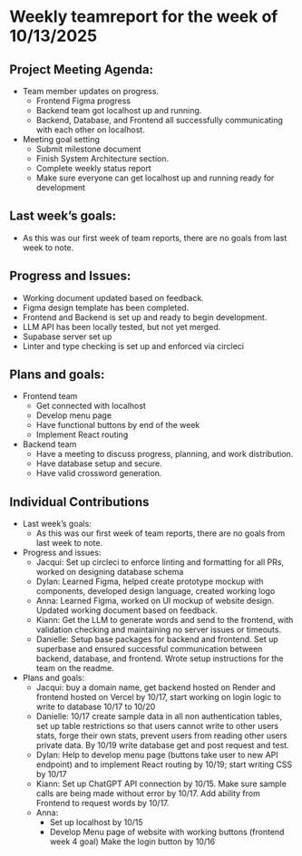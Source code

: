 # Weekly teamreport for the week of 10/13/2025
## Project Meeting Agenda:
- Team member updates on progress.
  - Frontend Figma progress
  - Backend team got localhost up and running.
  - Backend, Database, and Frontend all successfully communicating with each other on localhost.
- Meeting goal setting
  - Submit milestone document
  - Finish System Architecture section.
  - Complete weekly status report
  - Make sure everyone can get localhost up and running ready for development

## Last week’s goals:
- As this was our first week of team reports, there are no goals from last week to note.
## Progress and Issues:
- Working document updated based on feedback.
- Figma design template has been completed.
- Frontend and Backend is set up and ready to begin development.
- LLM API has been locally tested, but not yet merged.
- Supabase server set up
- Linter and type checking is set up and enforced via circleci
## Plans and goals:
- Frontend team
  - Get connected with localhost
  - Develop menu page
  - Have functional buttons by end of the week
  - Implement React routing
- Backend team
  - Have a meeting to discuss progress, planning, and work distribution.
  - Have database setup and secure.
  - Have valid crossword generation.

## Individual Contributions
- Last week’s goals: 
  - As this was our first week of team reports, there are no goals from last week to note.
- Progress and issues: 
  - Jacqui: Set up circleci to enforce linting and formatting for all PRs, worked on designing database schema
  - Dylan: Learned Figma, helped create prototype mockup with components, developed design language, created working logo
  - Anna: Learned Figma, worked on UI mockup of website design. Updated working document based on feedback.
  - Kiann: Get the LLM to generate words and send to the frontend, with validation checking and maintaining no server issues or timeouts. 
  - Danielle: Setup base packages for backend and frontend. Set up superbase and ensured successful communication between backend, database, and frontend. Wrote setup instructions for the team on the readme.
- Plans and goals:
  - Jacqui: buy a domain name, get backend hosted on Render and frontend hosted on Vercel by 10/17, start working on login logic to write to database 10/17 to 10/20
  - Danielle: 10/17 create sample data in all non authentication tables, set up table restrictions so that users cannot write to other users stats, forge their own stats, prevent users from reading other users private data. By 10/19 write database get and post request and test. 
  - Dylan: Help to develop menu page (buttons take user to new API endpoint) and to implement React routing by 10/19; start writing CSS by 10/17
  - Kiann: Set up ChatGPT API connection by 10/15. Make sure sample calls are being made without error by 10/17. Add ability from Frontend to request words by 10/17. 
  - Anna: 
    - Set up localhost by 10/15
    - Develop Menu page of website with working buttons (frontend week 4 goal)
Make the login button by 10/16
	
